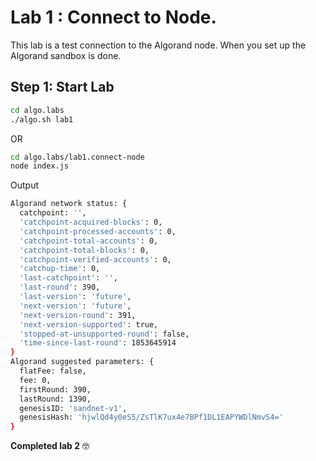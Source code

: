 # Lab 1 : Connect to Node.

This lab is a test connection to the Algorand node. When you set up the Algorand sandbox is done.

## Step 1: Start Lab

```sh
cd algo.labs
./algo.sh lab1
```

OR

```sh
cd algo.labs/lab1.connect-node
node index.js
```

Output

```sh
Algorand network status: {
  catchpoint: '',
  'catchpoint-acquired-blocks': 0,
  'catchpoint-processed-accounts': 0,
  'catchpoint-total-accounts': 0,
  'catchpoint-total-blocks': 0,
  'catchpoint-verified-accounts': 0,
  'catchup-time': 0,
  'last-catchpoint': '',
  'last-round': 390,
  'last-version': 'future',
  'next-version': 'future',
  'next-version-round': 391,
  'next-version-supported': true,
  'stopped-at-unsupported-round': false,
  'time-since-last-round': 1853645914
}
Algorand suggested parameters: {
  flatFee: false,
  fee: 0,
  firstRound: 390,
  lastRound: 1390,
  genesisID: 'sandnet-v1',
  genesisHash: 'hjwlQd4y0eS5/ZsTlK7ux4e7BPf1DL1EAPYWDlNmvS4='
}
```

**Completed lab 2** :nerd_face:
